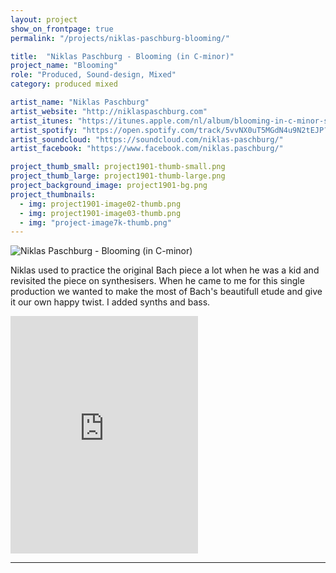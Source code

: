```yaml
---
layout: project
show_on_frontpage: true
permalink: "/projects/niklas-paschburg-blooming/"

title:  "Niklas Paschburg - Blooming (in C-minor)"
project_name: "Blooming"
role: "Produced, Sound-design, Mixed"
category: produced mixed

artist_name: "Niklas Paschburg"
artist_website: "http://niklaspaschburg.com"
artist_itunes: "https://itunes.apple.com/nl/album/blooming-in-c-minor-single/1453171282?l=en"
artist_spotify: "https://open.spotify.com/track/5vvNX0uT5MGdN4u9N2tEJP?si=ARkQ6Nk-TveNSaxnY-BOQQ"
artist_soundcloud: "https://soundcloud.com/niklas-paschburg/"
artist_facebook: "https://www.facebook.com/niklas.paschburg/"

project_thumb_small: project1901-thumb-small.png
project_thumb_large: project1901-thumb-large.png
project_background_image: project1901-bg.png
project_thumbnails:
  - img: project1901-image02-thumb.png
  - img: project1901-image03-thumb.png
  - img: "project-image7k-thumb.png"
---
```


![Niklas Paschburg - Blooming (in C-minor)](../../img/project1901-image01.png)

Niklas used to practice the original Bach piece a lot when he was a kid and revisited the piece on synthesisers. When he came to me for this single production we wanted to make the most of Bach's beautifull etude and give it our own happy twist. I added synths and bass.

<iframe src="https://open.spotify.com/embed/track/5vvNX0uT5MGdN4u9N2tEJP" width="300" height="380" frameborder="0" allowtransparency="true" allow="encrypted-media"></iframe>

---
